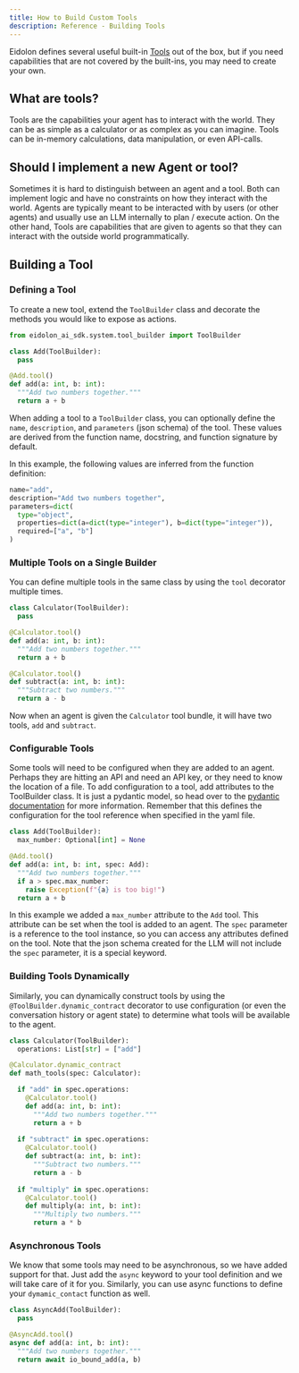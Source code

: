 ```yaml
---
title: How to Build Custom Tools
description: Reference - Building Tools
---
```

Eidolon defines several useful built-in [Tools](/docs/components/logicunit/overview) out of the box, but if you need 
capabilities that are not covered by the built-ins, you may need to create your own.

## What are tools?
Tools are the capabilities your agent has to interact with the world. They can be as simple as a calculator or as 
complex as you can imagine. Tools can be in-memory calculations, data manipulation, or even API-calls.

## Should I implement a new Agent or tool?
Sometimes it is hard to distinguish between an agent and a tool. Both can implement logic and have no constraints on how
they interact with the world. Agents are typically meant to be interacted with by users (or other agents) and usually 
use an LLM internally to plan / execute action. On the other hand, Tools are capabilities that are given to agents so 
that they can interact with the outside world programmatically.

## Building a Tool
### Defining a Tool

To create a new tool, extend the `ToolBuilder` class and decorate the methods you would like to expose as actions.

```python
from eidolon_ai_sdk.system.tool_builder import ToolBuilder

class Add(ToolBuilder):
  pass

@Add.tool()
def add(a: int, b: int):
  """Add two numbers together."""
  return a + b
```


When adding a tool to a `ToolBuilder` class, you can optionally define the `name`, `description`, and `parameters` 
(json schema) of the tool. These values are derived from the function name, docstring, and function signature by default.

In this example, the following values are inferred from the function definition:
```python
name="add", 
description="Add two numbers together", 
parameters=dict(
  type="object", 
  properties=dict(a=dict(type="integer"), b=dict(type="integer")), 
  required=["a", "b"]
)
```


### Multiple Tools on a Single Builder

You can define multiple tools in the same class by using the `tool` decorator multiple times.

```python
class Calculator(ToolBuilder):
  pass

@Calculator.tool()
def add(a: int, b: int):
  """Add two numbers together."""
  return a + b

@Calculator.tool()
def subtract(a: int, b: int):
  """Subtract two numbers."""
  return a - b
```

Now when an agent is given the `Calculator` tool bundle, it will have two tools, `add` and `subtract`.


### Configurable Tools

Some tools will need to be configured when they are added to an agent. Perhaps they are hitting an API and need an API 
key, or they need to know the location of a file. To add configuration to a tool, add attributes to the ToolBuilder 
class. It is just a pydantic model, so head over to the [pydantic documentation](https://docs.pydantic.dev/latest/) for 
more information. Remember that this defines the configuration for the tool reference when specified in the yaml file. 

```python
class Add(ToolBuilder):
  max_number: Optional[int] = None

@Add.tool()
def add(a: int, b: int, spec: Add):
  """Add two numbers together."""
  if a > spec.max_number:
    raise Exception(f"{a} is too big!")
  return a + b
```


In this example we added a `max_number` attribute to the `Add` tool. This attribute can be set when the tool is added to 
an agent. The `spec` parameter is a reference to the tool instance, so you can access any attributes defined on the tool.
Note that the json schema created for the LLM will not include the `spec` parameter, it is a special keyword.

### Building Tools Dynamically

Similarly, you can dynamically construct tools by using the `@ToolBuilder.dynamic_contract` decorator to use 
configuration (or even the conversation history or agent state) to determine what tools will be available to the agent.

```python
class Calculator(ToolBuilder):
  operations: List[str] = ["add"]

@Calculator.dynamic_contract
def math_tools(spec: Calculator):

  if "add" in spec.operations:
    @Calculator.tool()
    def add(a: int, b: int):
      """Add two numbers together."""
      return a + b
  
  if "subtract" in spec.operations:
    @Calculator.tool()
    def subtract(a: int, b: int):
      """Subtract two numbers."""
      return a - b
  
  if "multiply" in spec.operations:
    @Calculator.tool()
    def multiply(a: int, b: int):
      """Multiply two numbers."""
      return a * b
```

### Asynchronous Tools
We know that some tools may need to be asynchronous, so we have added support for that. Just add the `async` keyword to 
your tool definition and we will take care of it for you. Similarly, you can use async functions to define your 
`dymamic_contact` function as well.

```python
class AsyncAdd(ToolBuilder):
  pass

@AsyncAdd.tool()
async def add(a: int, b: int):
  """Add two numbers together."""
  return await io_bound_add(a, b)
```
